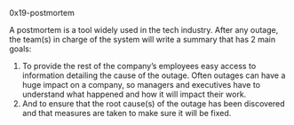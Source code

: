 0x19-postmortem

A postmortem is a tool widely used in the tech industry. After any outage, the team(s) in charge of the system will write a summary that has 2 main goals:

1) To provide the rest of the company’s employees easy access to information detailing the cause of the outage. Often outages can have a huge impact on a company, so managers and executives have to understand what happened and how it will impact their work.
2) And to ensure that the root cause(s) of the outage has been discovered and that measures are taken to make sure it will be fixed.
